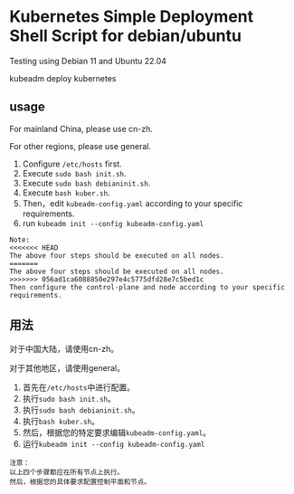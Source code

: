 # Kubernetes Simple Deployment Shell Script for debian/ubuntu

Testing using Debian 11 and Ubuntu 22.04

kubeadm deploy kubernetes

## usage

For mainland China, please use cn-zh. 

For other regions, please use general.

1. Configure `/etc/hosts` first.
2. Execute `sudo bash init.sh`.
3. Execute `sudo bash debianinit.sh`.
4. Execute `bash kuber.sh`.
5. Then，edit `kubeadm-config.yaml` according to your specific requirements.
6. run `kubeadm init --config kubeadm-config.yaml`



```
Note:
<<<<<<< HEAD
The above four steps should be executed on all nodes. 
=======
The above four steps should be executed on all nodes.
>>>>>>> 056ad1ca6088850e297e4c5775dfd28e7c5bed1c
Then configure the control-plane and node according to your specific requirements.
```

## 用法

对于中国大陆，请使用cn-zh。

对于其他地区，请使用general。

1. 首先在`/etc/hosts`中进行配置。
2. 执行`sudo bash init.sh`。
3. 执行`sudo bash debianinit.sh`。
4. 执行`bash kuber.sh`。
5. 然后，根据您的特定要求编辑`kubeadm-config.yaml`。
6. 运行`kubeadm init --config kubeadm-config.yaml`

```
注意：
以上四个步骤都应在所有节点上执行。 
然后，根据您的具体要求配置控制平面和节点。
```

